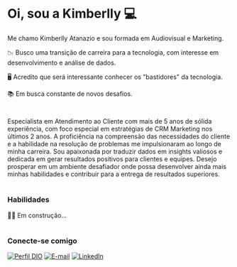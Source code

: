 # Oi, sou a Kimberlly 💻

Me chamo Kimberlly Atanazio e sou formada em Audiovisual e Marketing. <p>  📉 Busco uma transição de carreira para a tecnologia, com interesse em desenvolvimento e análise de dados. <p> 🖥️ Acredito que será interessante conhecer os "bastidores" da tecnologia. <p>  📚 Em busca constante de novos desafios.

#
Especialista em Atendimento ao Cliente com mais de 5 anos de sólida experiência, com foco especial em estratégias de CRM Marketing nos últimos 2 anos. A proficiência na compreensão das necessidades do cliente e a habilidade na resolução de problemas me impulsionaram ao longo de minha carreira. Sou apaixonada por traduzir dados em insights valiosos e dedicada em gerar resultados positivos para clientes e equipes. Desejo prosperar em um ambiente desafiador onde possa desenvolver ainda mais minhas habilidades e contribuir para a entrega de resultados superiores.

#

### Habilidades

👷‍♀️ Em construção...

#
### Conecte-se comigo

[![Perfil DIO](https://img.shields.io/badge/-Meu%20Perfil%20na%20DIO-30A3DC?style=for-the-badge)](https://www.dio.me/users/kimberlly_atanazio)
[![E-mail](https://img.shields.io/badge/Gmail-333333?style=for-the-badge&logo=gmail&logoColor=red)](mailto:kimberlly.atanazio@gmail.com)
[![LinkedIn](https://img.shields.io/badge/LinkedIn-0077B5?style=for-the-badge&logo=linkedin&logoColor=white)](https://www.linkedin.com/in/kimberllyatanazio/)



